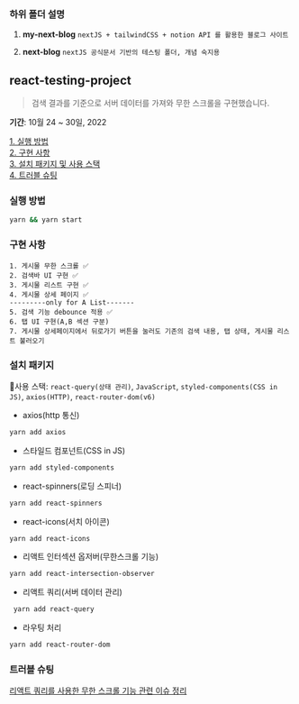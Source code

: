 ### 하위 폴더 설명
1. **my-next-blog** `nextJS + tailwindCSS + notion API 를 활용한 블로그 사이트`

2. **next-blog** `nextJS 공식문서 기반의 테스팅 폴더, 개념 숙지용`

## react-testing-project
> 검색 결과를 기준으로 서버 데이터를 가져와 무한 스크롤을 구현했습니다.

**기간**: 10월 24 ~ 30일, 2022

[1. 실행 방법](#실행-방법)  
[2. 구현 사항](#구현-사항)  
[3. 설치 패키지 및 사용 스택](#설치-패키지)  
[4. 트러블 슈팅](#트러블-슈팅)  


### 실행 방법
```bash
yarn && yarn start
```

### 구현 사항

    1. 게시물 무한 스크롤 ✅
    2. 검색바 UI 구현 ✅
    3. 게시물 리스트 구현 ✅
    4. 게시물 상세 페이지 ✅
    ---------only for A List-------
    5. 검색 기능 debounce 적용 ✅
    6. 탭 UI 구현(A,B 섹션 구분)
    7. 게시물 상세페이지에서 뒤로가기 버튼을 눌러도 기존의 검색 내용, 탭 상태, 게시물 리스트 불러오기


### 설치 패키지

📌사용 스택: `react-query(상태 관리)`, `JavaScript`, `styled-components(CSS in JS)`, `axios(HTTP)`, `react-router-dom(v6)`

- axios(http 통신)

```bash
yarn add axios
```

- 스타일드 컴포넌트(CSS in JS)

```bash
yarn add styled-components
```

- react-spinners(로딩 스피너)

```bash
yarn add react-spinners
```

- react-icons(서치 아이콘)

```bash
yarn add react-icons
```

- 리액트 인터섹션 옵저버(무한스크롤 기능)

```bash
yarn add react-intersection-observer
```

- 리액트 쿼리(서버 데이터 관리)

```bash
 yarn add react-query
```

- 라우팅 처리

```bash
yarn add react-router-dom
```
### 트러블 슈팅

[리액트 쿼리를 사용한 무한 스크롤 기능 관련 이슈 정리](https://blueprint-12.tistory.com/268)



